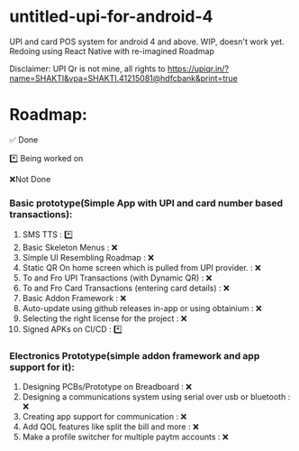 # untitled-upi-for-android-4
UPI and card POS system for android 4 and above. 
WIP, doesn't work yet.
Redoing using React Native with re-imagined Roadmap

Disclaimer:
UPI Qr is not mine, all rights to https://upiqr.in/?name=SHAKTI&vpa=SHAKTI.41215081@hdfcbank&print=true


# Roadmap:
✅ Done

*️⃣ Being worked on

❌Not Done

### Basic prototype(Simple App with UPI and card number based transactions):
1. SMS TTS : *️⃣
2. Basic Skeleton Menus : ❌
3. Simple UI Resembling Roadmap : ❌
4. Static QR On home screen which is pulled from UPI provider. : ❌
5. To and Fro UPI Transactions (with Dynamic QR) : ❌
6. To and Fro Card Transactions (entering card details) : ❌
7. Basic Addon Framework : ❌
8. Auto-update using github releases in-app or using obtainium : ❌
9. Selecting the right license for the project : ❌
10. Signed APKs on CI/CD : *️⃣

### Electronics Prototype(simple addon framework and app support for it): 

1. Designing PCBs/Prototype on Breadboard : ❌
2. Designing a communications system using serial over usb or bluetooth : ❌
3. Creating app support for communication : ❌
4. Add QOL features like split the bill and more : ❌
5. Make a profile switcher for multiple paytm accounts : ❌
